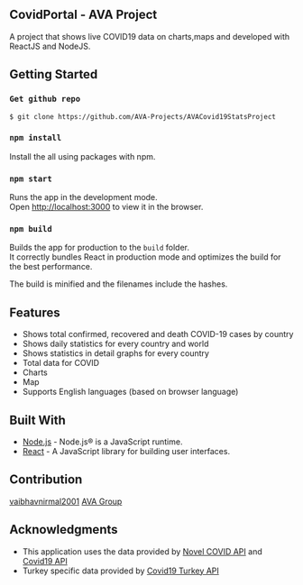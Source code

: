 
## CovidPortal - AVA Project
A project that shows live COVID19 data on charts,maps and developed with ReactJS and NodeJS.

## Getting Started

### `Get github repo`
```
$ git clone https://github.com/AVA-Projects/AVACovid19StatsProject
```
### `npm install`

Install the all using packages with npm.

### `npm start`

Runs the app in the development mode.<br />
Open [http://localhost:3000](http://localhost:3000) to view it in the browser.


### `npm build`

Builds the app for production to the `build` folder.<br />
It correctly bundles React in production mode and optimizes the build for the best performance.

The build is minified and the filenames include the hashes.<br />


## Features

- Shows total confirmed, recovered and death COVID-19 cases by country
- Shows daily statistics for every country and world
- Shows statistics in detail graphs for every country
- Total data for COVID
- Charts
- Map
- Supports  English languages (based on browser language)

## Built With

- [Node.js](https://nodejs.org/) - Node.js® is a JavaScript runtime.
- [React](https://reactjs.org/) - A JavaScript library for building user interfaces.

## Contribution
  [vaibhavnirmal2001](https://github.com/vaibhavnirmal2001)
  [AVA Group](https://github.com/AVA-Projects)




## Acknowledgments

- This application uses the data provided by [Novel COVID API](https://github.com/NovelCovid/API) and [Covid19 API](https://covid19api.com/)
- Turkey specific data provided by [Covid19 Turkey API](https://github.com/ozanerturk/covid19-turkey-api)
